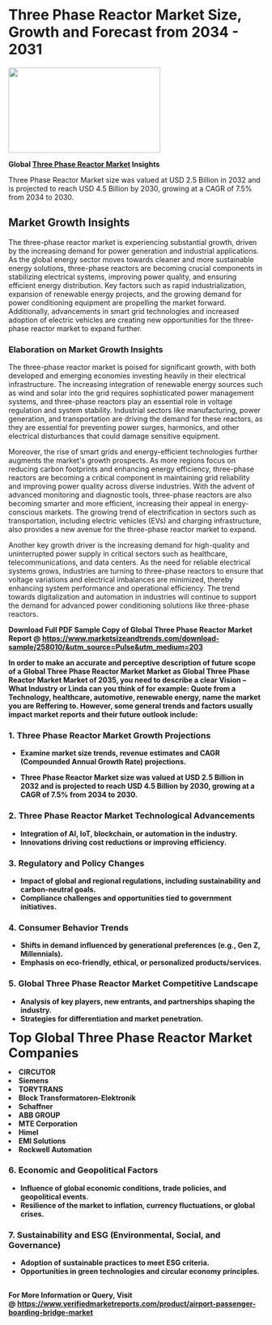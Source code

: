 <H1>Three Phase Reactor Market Size, Growth and Forecast from 2034 - 2031</H1><img class="aligncenter size-medium wp-image-584254" src="https://thirdeyenews.in/wp-content/uploads/2034/09/Global-Market-Research-300x168.jpeg" alt="" width="300" height="168" /><p><strong>Global&nbsp;<a href="https://www.marketsizeandtrends.com/download-sample/258010/&amp;utm_source=Pulse&amp;utm_medium=203">Three Phase Reactor Market</a> Insights</strong></p><p>Three Phase Reactor Market size was valued at USD 2.5 Billion in 2032 and is projected to reach USD 4.5 Billion by 2030, growing at a CAGR of 7.5% from 2034 to 2030.</p><p><h2>Market Growth Insights</h2> <p>The three-phase reactor market is experiencing substantial growth, driven by the increasing demand for power generation and industrial applications. As the global energy sector moves towards cleaner and more sustainable energy solutions, three-phase reactors are becoming crucial components in stabilizing electrical systems, improving power quality, and ensuring efficient energy distribution. Key factors such as rapid industrialization, expansion of renewable energy projects, and the growing demand for power conditioning equipment are propelling the market forward. Additionally, advancements in smart grid technologies and increased adoption of electric vehicles are creating new opportunities for the three-phase reactor market to expand further.</p> <p><strong></strong></p> <h3>Elaboration on Market Growth Insights</h3> <p>The three-phase reactor market is poised for significant growth, with both developed and emerging economies investing heavily in their electrical infrastructure. The increasing integration of renewable energy sources such as wind and solar into the grid requires sophisticated power management systems, and three-phase reactors play an essential role in voltage regulation and system stability. Industrial sectors like manufacturing, power generation, and transportation are driving the demand for these reactors, as they are essential for preventing power surges, harmonics, and other electrical disturbances that could damage sensitive equipment.</p> <p>Moreover, the rise of smart grids and energy-efficient technologies further augments the market's growth prospects. As more regions focus on reducing carbon footprints and enhancing energy efficiency, three-phase reactors are becoming a critical component in maintaining grid reliability and improving power quality across diverse industries. With the advent of advanced monitoring and diagnostic tools, three-phase reactors are also becoming smarter and more efficient, increasing their appeal in energy-conscious markets. The growing trend of electrification in sectors such as transportation, including electric vehicles (EVs) and charging infrastructure, also provides a new avenue for the three-phase reactor market to expand.</p> <p>Another key growth driver is the increasing demand for high-quality and uninterrupted power supply in critical sectors such as healthcare, telecommunications, and data centers. As the need for reliable electrical systems grows, industries are turning to three-phase reactors to ensure that voltage variations and electrical imbalances are minimized, thereby enhancing system performance and operational efficiency. The trend towards digitalization and automation in industries will continue to support the demand for advanced power conditioning solutions like three-phase reactors.</p> <p><strong></p><p><span class=""><strong>Download Full PDF Sample Copy of Global Three Phase Reactor Market Report</strong> @ <a href="https://www.marketsizeandtrends.com/download-sample/258010/&amp;utm_source=Pulse&amp;utm_medium=203" target="_blank">https://www.marketsizeandtrends.com/download-sample/258010/&amp;utm_source=Pulse&amp;utm_medium=203</a></span></p><p>In order to make an accurate and perceptive description of future scope of a Global&nbsp;Three Phase Reactor Market Market as Global&nbsp;Three Phase Reactor Market Market of 2035, you need to describe a clear Vision &ndash; What Industry or Linda can you think of for example: Quote from a Technology, healthcare, automotive, renewable energy, name the market you are Reffering to. However, some general trends and factors usually impact market reports and their future outlook include:</p><h3>1.&nbsp;<strong>Three Phase Reactor Market Growth Projections</strong></h3><ul><li>Examine market size trends, revenue estimates and CAGR (Compounded Annual Growth Rate) projections.</li><li><p>Three Phase Reactor Market size was valued at USD 2.5 Billion in 2032 and is projected to reach USD 4.5 Billion by 2030, growing at a CAGR of 7.5% from 2034 to 2030.</p></li></ul><h3>2.&nbsp;<strong>Three Phase Reactor Market Technological Advancements</strong></h3><ul><li>Integration of AI, IoT, blockchain, or automation in the industry.</li><li>Innovations driving cost reductions or improving efficiency.</li></ul><h3>3.&nbsp;<strong>Regulatory and Policy Changes</strong></h3><ul><li>Impact of global and regional regulations, including sustainability and carbon-neutral goals.</li><li>Compliance challenges and opportunities tied to government initiatives.</li></ul><h3>4.&nbsp;<strong>Consumer Behavior Trends</strong></h3><ul><li>Shifts in demand influenced by generational preferences (e.g., Gen Z, Millennials).</li><li>Emphasis on eco-friendly, ethical, or personalized products/services.</li></ul><h3>5.&nbsp;<strong>Global Three Phase Reactor Market Competitive Landscape</strong></h3><ul><li>Analysis of key players, new entrants, and partnerships shaping the industry.</li><li>Strategies for differentiation and market penetration.</li></ul><p data-pm-slice="1 1 []"><span style="color: inherit; font-family: inherit; font-size: 25px;">Top Global Three Phase Reactor Market Companies</span></p><div class="" data-test-id=""><p><li>CIRCUTOR</li><li> Siemens</li><li> TORYTRANS</li><li> Block Transformatoren-Elektronik</li><li> Schaffner</li><li> ABB GROUP</li><li> MTE Corporation</li><li> Himel</li><li> EMI Solutions</li><li> Rockwell Automation</li></p></div><h3>6.&nbsp;<strong>Economic and Geopolitical Factors</strong></h3><ul><li>Influence of global economic conditions, trade policies, and geopolitical events.</li><li>Resilience of the market to inflation, currency fluctuations, or global crises.</li></ul><h3>7.&nbsp;<strong>Sustainability and ESG (Environmental, Social, and Governance)</strong></h3><ul><li>Adoption of sustainable practices to meet ESG criteria.</li><li>Opportunities in green technologies and circular economy principles.</li></ul><h2><strong style="font-size: 14px;">For More Information or Query, Visit @&nbsp;</strong><a style="background-color: #ffffff; font-size: 14px;" href="https://www.marketsizeandtrends.com/report/three-phase-reactor-market/" target="_blank">https://www.verifiedmarketreports.com/product/airport-passenger-boarding-bridge-market</a></h2>
